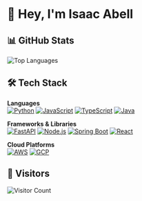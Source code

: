 # 👋 Hey, I'm Isaac Abell

## 📊 GitHub Stats
![Top Languages](https://isaac-abell-github-readme-stats.vercel.app/api/top-langs/?username=Isaac-Abell&layout=compact&langs_count=20&hide=css,html,dockerfile,batchfile&theme=tokyonight)

## 🛠️ Tech Stack

**Languages**  
[![Python](https://img.shields.io/badge/Python-3776AB?logo=python&logoColor=white)](https://www.python.org/)
[![JavaScript](https://img.shields.io/badge/JavaScript-F7DF1E?logo=javascript&logoColor=black)](https://developer.mozilla.org/en-US/docs/Web/JavaScript)
[![TypeScript](https://img.shields.io/badge/TypeScript-3178C6?logo=typescript&logoColor=white)](https://www.typescriptlang.org/)
[![Java](https://img.shields.io/badge/Java-%23ED8B00.svg?logo=openjdk&logoColor=white)](https://www.oracle.com/java/)

**Frameworks & Libraries**  
[![FastAPI](https://img.shields.io/badge/FastAPI-009688?logo=fastapi&logoColor=white)](https://fastapi.tiangolo.com/)
[![Node.js](https://img.shields.io/badge/Node.js-43853D?logo=node.js&logoColor=white)](https://nodejs.org/)
[![Spring Boot](https://img.shields.io/badge/Spring%20Boot-6DB33F?logo=springboot&logoColor=fff)](https://spring.io/projects/spring-boot)
[![React](https://img.shields.io/badge/React-20232A?logo=react&logoColor=61DAFB)](https://reactjs.org/)

**Cloud Platforms**  
[![AWS](https://custom-icon-badges.demolab.com/badge/AWS-%23FF9900.svg?logo=aws&logoColor=white)](https://aws.amazon.com/)
[![GCP](https://img.shields.io/badge/Google%20Cloud-%234285F4.svg?logo=google-cloud&logoColor=white)](https://cloud.google.com)


## 👀 Visitors
![Visitor Count](https://komarev.com/ghpvc/?username=Isaac-Abell&color=blue&style=flat)

